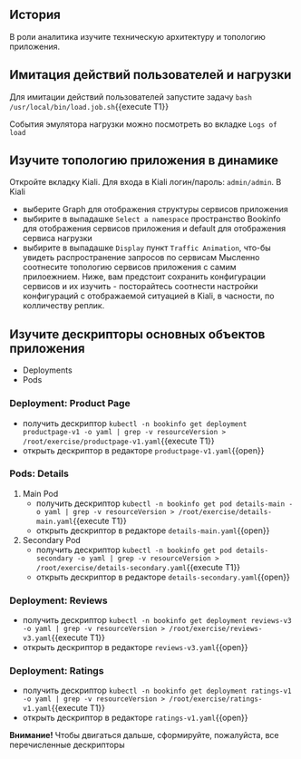 ## История

В роли аналитика изучите техническую архитектуру и топологию приложения.

## Имитация действий пользователей и нагрузки

Для имитации действий пользователей запустите задачу `bash /usr/local/bin/load.job.sh`{{execute T1}}

События эмулятора нагрузки можно посмотреть во вкладке `Logs of load`

## Изучите топологию приложения в динамике

Откройте вкладку Kiali. Для входа в Kiali логин/пароль: `admin/admin`. В Kiali 
* выберите Graph для отображения структуры сервисов приложения
* выбирите в выпадашке `Select a namespace` пространство Bookinfo для отображения сервисов приложения и default для отображения сервиса нагрузки
* выбирите в выпадашке `Display` пункт `Traffic Animation`, что-бы увидеть распространение запросов по сервисам
Мысленно соотнесите топологию сервисов приложения с самим прилоежнием. Ниже, вам предстоит сохранить конфигурации сервисов и их изучить - посторайтесь соотнести настройки конфигураций с отображаемой ситуацией в Kiali, в часности, по колличеству реплик.

## Изучите дескрипторы основных объектов приложения

* Deployments
* Pods

### Deployment: Product Page

* получить дескриптор `kubectl -n bookinfo get deployment productpage-v1 -o yaml | grep -v resourceVersion > /root/exercise/productpage-v1.yaml`{{execute T1}}
* открыть дескриптор в редакторе `productpage-v1.yaml`{{open}}

### Pods: Details

1. Main Pod
    * получить дескриптор `kubectl -n bookinfo get pod details-main -o yaml | grep -v resourceVersion > /root/exercise/details-main.yaml`{{execute T1}}
    * открыть дескриптор в редакторе `details-main.yaml`{{open}}
1. Secondary Pod
    * получить дескриптор `kubectl -n bookinfo get pod details-secondary -o yaml | grep -v resourceVersion > /root/exercise/details-secondary.yaml`{{execute T1}}
    * открыть дескриптор в редакторе `details-secondary.yaml`{{open}}

### Deployment: Reviews

* получить дескриптор `kubectl -n bookinfo get deployment reviews-v3 -o yaml | grep -v resourceVersion > /root/exercise/reviews-v3.yaml`{{execute T1}}
* открыть дескриптор в редакторе `reviews-v3.yaml`{{open}}

### Deployment: Ratings

* получить дескриптор `kubectl -n bookinfo get deployment ratings-v1 -o yaml | grep -v resourceVersion > /root/exercise/ratings-v1.yaml`{{execute T1}}
* открыть дескриптор в редакторе `ratings-v1.yaml`{{open}}

**Внимание!** Чтобы двигаться дальше, сформируйте, пожалуйста, все перечисленные дескрипторы
